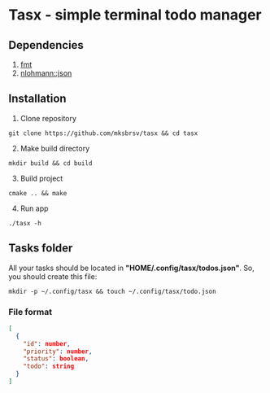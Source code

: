 # Tasx - simple terminal todo manager

## Dependencies

1. [fmt](https://github.com/fmtlib/fmt)
2. [nlohmann::json](https://github.com/nlohmann/json)

## Installation

1. Clone repository

```shell
git clone https://github.com/mksbrsv/tasx && cd tasx
```

2. Make build directory

```shell
mkdir build && cd build
```

3. Build project

```shell
cmake .. && make
```

4. Run app

```shell
./tasx -h
```

## Tasks folder

All your tasks should be located in **"HOME/.config/tasx/todos.json"**.
So, you should create this file:

```shell
mkdir -p ~/.config/tasx && touch ~/.config/tasx/todo.json
```

### File format

```json
[
  {
    "id": number,
    "priority": number,
    "status": boolean,
    "todo": string
  }
]
```
